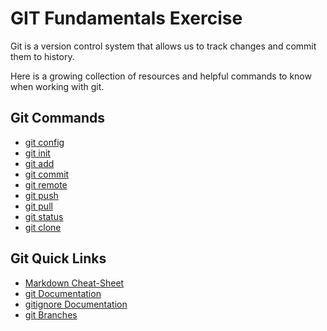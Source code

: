 # GIT Fundamentals Exercise
Git is a version control system that allows us to track changes and commit them to history.

Here is a growing collection of resources and helpful commands to know when working with git.


## Git Commands
- [git config](./Commands/config.md)
- [git init](./Commands/init.md)
- [git add](./Commands/add.md)
- [git commit](./Commands/commit.md)
- [git remote](./Commands/remote.md)
- [git push](./Commands/push.md)
- [git pull](./Commands/pull.md)
- [git status](./Commands/status.md)
- [git clone](./Commands/clone.md)
## Git Quick Links
- [Markdown Cheat-Sheet](https://www.markdownguide.org/cheat-sheet/)
- [git Documentation](https://git-scm.com/doc)
- [gitignore Documentation](https://git-scm.com/docs/gitignore)
- [git Branches](https://git-scm.com/book/en/v2/Git-Branching-Branches-in-a-Nutshell)

